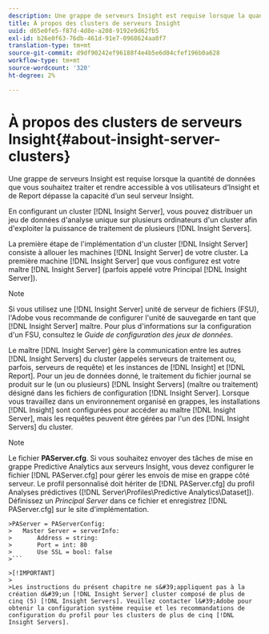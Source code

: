 ```yaml
---
description: Une grappe de serveurs Insight est requise lorsque la quantité de données que vous souhaitez traiter et rendre accessible à vos utilisateurs d’Insight et de Report dépasse la capacité d’un seul serveur Insight.
title: À propos des clusters de serveurs Insight
uuid: d65e0fe5-f87d-4d8e-a208-9192e9d62fb5
exl-id: b26e0f63-76db-461d-91e7-0968624aa0f7
translation-type: tm+mt
source-git-commit: d9df90242ef96188f4e4b5e6d04cfef196b0a628
workflow-type: tm+mt
source-wordcount: '320'
ht-degree: 2%

---
```


# À propos des clusters de serveurs Insight{#about-insight-server-clusters}

Une grappe de serveurs Insight est requise lorsque la quantité de données que vous souhaitez traiter et rendre accessible à vos utilisateurs d’Insight et de Report dépasse la capacité d’un seul serveur Insight.

En configurant un cluster [!DNL Insight Server], vous pouvez distribuer un jeu de données d&#39;analyse unique sur plusieurs ordinateurs d&#39;un cluster afin d&#39;exploiter la puissance de traitement de plusieurs [!DNL Insight Servers].

La première étape de l&#39;implémentation d&#39;un cluster [!DNL Insight Server] consiste à allouer les machines [!DNL Insight Server] de votre cluster. La première machine [!DNL Insight Server] que vous configurez est votre maître [!DNL Insight Server] (parfois appelé votre Principal [!DNL Insight Server]).

>[!NOTE]
>
>Si vous utilisez une [!DNL Insight Server] unité de serveur de fichiers (FSU), l&#39;Adobe vous recommande de configurer l&#39;unité de sauvegarde en tant que [!DNL Insight Server] maître. Pour plus d&#39;informations sur la configuration d&#39;un FSU, consultez le *Guide de configuration des jeux de données*.

Le maître [!DNL Insight Server] gère la communication entre les autres [!DNL Insight Servers] du cluster (appelés serveurs de traitement ou, parfois, serveurs de requête) et les instances de [!DNL Insight] et [!DNL Report]. Pour un jeu de données donné, le traitement du fichier journal se produit sur le (un ou plusieurs) [!DNL Insight Servers] (maître ou traitement) désigné dans les fichiers de configuration [!DNL Insight Server]. Lorsque vous travaillez dans un environnement organisé en grappes, les installations [!DNL Insight] sont configurées pour accéder au maître [!DNL Insight Server], mais les requêtes peuvent être gérées par l&#39;un des [!DNL Insight Servers] du cluster.

>[!NOTE]
>
>Le fichier **PAServer.cfg**. Si vous souhaitez envoyer des tâches de mise en grappe Predictive Analytics aux serveurs Insight, vous devez configurer le fichier [!DNL PAServer.cfg] pour gérer les envois de mise en grappe côté serveur. Le profil personnalisé doit hériter de [!DNL PAServer.cfg] du profil Analyses prédictives ([!DNL Server\Profiles\Predictive Analytics\Dataset]). Définissez un *Principal Server* dans ce fichier et enregistrez [!DNL PAServer.cfg] sur le site d&#39;implémentation.
>
>
```
>PAServer = PAServerConfig: 
>   Master Server = serverInfo: 
>       Address = string: 
>       Port = int: 80
>       Use SSL = bool: false
>```

>[!IMPORTANT]
>
>Les instructions du présent chapitre ne s&#39;appliquent pas à la création d&#39;un [!DNL Insight Server] cluster composé de plus de cinq (5) [!DNL Insight Servers]. Veuillez contacter l&#39;Adobe pour obtenir la configuration système requise et les recommandations de configuration du profil pour les clusters de plus de cinq [!DNL Insight Servers].
